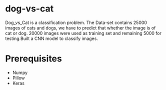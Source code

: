 # dog-vs-cat
Dog_vs_Cat is a classification problem. The Data-set contains 25000 images of cats and dogs, we have to predict that whether the image is of cat or dog. 20000 images were used as training set and remaining 5000 for testing.Built a CNN model to classify images.
# Prerequisites
* Numpy
* Pillow
* Keras
